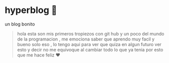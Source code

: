 # hyperblog 💚
un blog bonito 
> hola esta son mis primeros tropiezos con git hub y un poco del mundo de la programacion , me emociona saber que aprendo muy facil y bueno solo eso , lo tengo aqui para ver que quiza en algun futuro ver esto y decir no me equivoque  al cambiar todo lo que ya tenia por esto que me hace feliz ❤️
